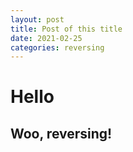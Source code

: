 ```yaml
---
layout: post
title: Post of this title
date: 2021-02-25
categories: reversing
---
```


# Hello
## Woo, reversing!
